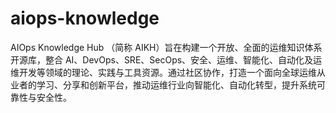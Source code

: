 # aiops-knowledge
AIOps Knowledge Hub （简称 AIKH）旨在构建一个开放、全面的运维知识体系开源库，整合 AI、DevOps、SRE、SecOps、安全、运维、智能化、自动化及运维开发等领域的理论、实践与工具资源。通过社区协作，打造一个面向全球运维从业者的学习、分享和创新平台，推动运维行业向智能化、自动化转型，提升系统可靠性与安全性。
